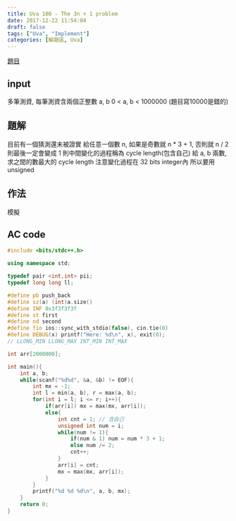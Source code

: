 ```yaml
---
title: Uva 100 - The 3n + 1 problem
date: 2017-12-22 11:54:04
draft: false
tags: ["Uva", "Implement"]
categories: [解題區, Uva]
---
```


[題目](https://uva.onlinejudge.org/index.php?option=com_onlinejudge&Itemid=8&page=show_problem&category=3&problem=36)

## input
多筆測資, 每筆測資含兩個正整數 a, b
0 < a, b < 1000000 (題目寫10000是錯的)

## 題解
目前有一個猜測還未被證實
給任意一個數 n, 如果是奇數就 n * 3 + 1, 否則就 n / 2
則最後一定會變成 1
則中間變化的過程稱為 cycle length(包含自己)
給 a, b 兩數, 求之間的數最大的 cycle length
注意變化過程在 32 bits integer內
所以要用 unsigned

## 作法
模擬

## AC code
```cpp
#include <bits/stdc++.h>

using namespace std;

typedef pair <int,int> pii;
typedef long long ll;

#define pb push_back
#define sz(a) (int)a.size()
#define INF 0x3f3f3f3f
#define st first
#define nd second
#define fio ios::sync_with_stdio(false), cin.tie(0)
#define DEBUG(x) printf("Here: %d\n", x), exit(0);
// LLONG_MIN LLONG_MAX INT_MIN INT_MAX

int arr[2000000];

int main(){
    int a, b;
    while(scanf("%d%d", &a, &b) != EOF){
        int mx = -1;
        int l = min(a, b), r = max(a, b);
        for(int i = l; i <= r; i++){
            if(arr[i]) mx = max(mx, arr[i]);
            else{
                int cnt = 1; // 含自己
                unsigned int num = i;
                while(num != 1){
                    if(num & 1) num = num * 3 + 1;
                    else num /= 2;
                    cnt++;
                }
                arr[i] = cnt;
                mx = max(mx, arr[i]);
            }
        }    
        printf("%d %d %d\n", a, b, mx);
    }
    return 0;
}
```
